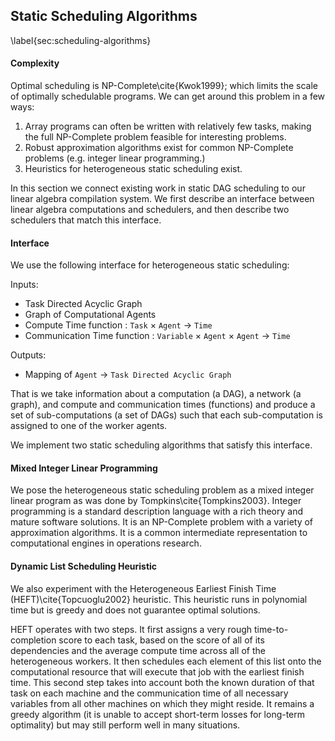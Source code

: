 
Static Scheduling Algorithms
----------------------------

\label{sec:scheduling-algorithms}


#### Complexity 

Optimal scheduling is NP-Complete\cite{Kwok1999}; which limits the scale of optimally schedulable programs.  We can get around this problem in a few ways:

1.  Array programs can often be written with relatively few tasks, making the
full NP-Complete problem feasible for interesting problems.
2.  Robust approximation algorithms exist for common NP-Complete problems (e.g. integer linear programming.)
3.  Heuristics for heterogeneous static scheduling exist.

In this section we connect existing work in static DAG scheduling to our linear algebra compilation system.  We first describe an interface between linear algebra computations and schedulers, and then describe two schedulers that match this interface.

#### Interface

We use the following interface for heterogeneous static scheduling:

Inputs:

*   Task Directed Acyclic Graph
*   Graph of Computational Agents
*   Compute Time function :  `Task` $\times$ `Agent` $\rightarrow$ `Time`
*   Communication Time function :  `Variable` $\times$ `Agent` $\times$ `Agent` $\rightarrow$ `Time`

Outputs:

*   Mapping of `Agent` $\rightarrow$ `Task Directed Acyclic Graph`

That is we take information about a computation (a DAG), a network (a graph), and compute and communication times (functions) and produce a set of sub-computations (a set of DAGs) such that each sub-computation is assigned to one of the worker agents.  

We implement two static scheduling algorithms that satisfy this interface.

#### Mixed Integer Linear Programming

We pose the heterogeneous static scheduling problem as a mixed integer linear program as was done by Tompkins\cite{Tompkins2003}.  Integer programming is a standard description language with a rich theory and mature software solutions.  It is an NP-Complete problem with a variety of approximation algorithms.  It is a common intermediate representation to computational engines in operations research.


#### Dynamic List Scheduling Heuristic

We also experiment with the Heterogeneous Earliest Finish Time (HEFT)\cite{Topcuoglu2002} heuristic.  This heuristic runs in polynomial time but is greedy and does not guarantee optimal solutions.

HEFT operates with two steps.  It first assigns a very rough time-to-completion score to each task, based on the score of all of its dependencies and the average compute time across all of the heterogeneous workers.  It then schedules each element of this list onto the computational resource that will execute that job with the earliest finish time.  This second step takes into account both the known duration of that task on each machine and the communication time of all necessary variables from all other machines on which they might reside.  It remains a greedy algorithm (it is unable to accept short-term losses for long-term optimality) but may still perform well in many situations.
